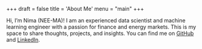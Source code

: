 +++
draft = false
title = 'About Me'
menu = "main"
+++

Hi, I’m Nima (NEE-MA)! I am an experienced data scientist and machine learning engineer with a passion for finance and energy markets. This is my space to share thoughts, projects, and insights. You can find me on [GitHub](https://github.com/NimaSarajpoor) and [LinkedIn](https://www.linkedin.com/in/nimasarajpoor1991/).